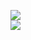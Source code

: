 [![](https://img.shields.io/badge/Made%20With-Github%20Spray-lightgrey.svg?style=for-the-badge&logo=github)](https://github.com/Annihil/github-spray#17836)  
[![](https://i.imgur.com/2DrTn0Z.gif)](https://github.com/Annihil/github-spray)